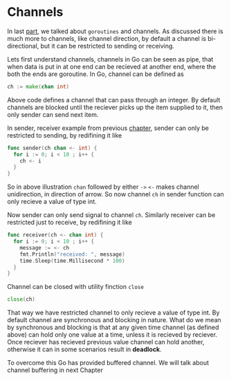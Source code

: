 # Channels

In last [part](goroutines.md), we talked about `goroutines` and channels. As discussed there is much more to channels, like channel direction, by default a channel is bi-directional, but it can be restricted to sending or receiving.

Lets first understand channels, channels in Go can be seen as pipe, that when data is put in at one end can be recieved at another end, where the both the ends are goroutine. In Go, channel can be defined as

```go
ch := make(chan int)
```

Above code defines a channel that can pass through an integer. By default channels are blocked until the reciever picks up the item supplied to it, then only sender can send next item. 

In sender, receiver example from previous [chapter](goroutines.md), sender can only be restricted to sending, by redifining it like

```go
func sender(ch chan <- int) {
  for i := 0; i < 10 ; i++ {
    ch <- i
  }
}
```

So in above illustration `chan` followed by either `->` `<-` makes channel unidirection, in direction of arrow. So now channel `ch` in sender function can only recieve a value of type int.

Now sender can only send signal to channel `ch`. Similarly receiver can be restricted just to receive, by redifining it like

```go
func receiver(ch <- chan int) {
  for i := 0; i < 10 ; i++ {
    message := <- ch
    fmt.Println("received: ", message)
    time.Sleep(time.Millisecond * 100)
  }
}
```

Channel can be closed with utility finction `close` 

```go
close(ch)
```

That way we have restricted channel to only recieve a value of type int. By default channel are synchronous and blocking in nature. What do we mean by synchronous and blocking is that at any given time channel \(as defined above\) can hold only one value at a time, unless it is recieved by reciever. Once reciever has recieved previous value channel can hold another, otherwise it can in some scenarios result in **deadlock**.

To overcome this Go has provided buffered channel. We will talk about channel buffering in next Chapter

